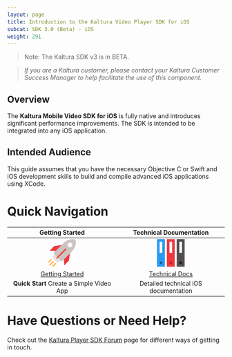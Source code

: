```yaml
---
layout: page
title: Introduction to the Kaltura Video Player SDK for iOS
subcat: SDK 3.0 (Beta) - iOS
weight: 291
---
```


> Note: The Kaltura SDK v3 is in BETA.

>*If you are a Kaltura customer, please contact your Kaltura Customer Success Manager to help facilitate the use of this component.*

## Overview  

The **Kaltura Mobile Video SDK for iOS** is fully native and introduces significant performance improvements. The SDK is intended to be integrated into any iOS application.

## Intended Audience

This guide assumes that you have the necessary Objective C or Swift and iOS development skills to build and compile advanced iOS applications using XCode.

# Quick Navigation


|                                                      Getting Started                                                     |           Technical Documentation           |
|:------------------------------------------------------------------------------------------------------------------------:|:-------------------------------------------:|
|                                           ![help](./v3-images/getStarted.png)                                           |         ![help](./v3-images/TD.png)        |
| [Getting Started]() | [Technical Docs](https://kaltura.github.io/playkit/api/ios/) |
|                                                     **Quick Start** Create a Simple Video App                                                    |       Detailed technical iOS documentation      |


# Have Questions or Need Help?

Check out the [Kaltura Player SDK Forum](https://forum.kaltura.org/c/playkit) page for different ways of getting in touch.
